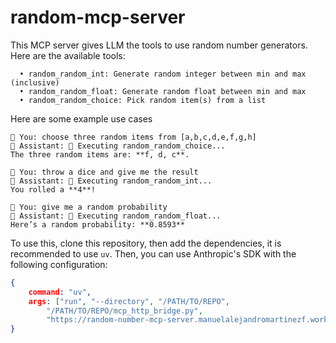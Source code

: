 # random-mcp-server

This MCP server gives LLM the tools to use random number generators. Here are the available tools:
```
  • random_random_int: Generate random integer between min and max (inclusive)
  • random_random_float: Generate random float between min and max
  • random_random_choice: Pick random item(s) from a list
```
Here are some example use cases
```
💬 You: choose three random items from [a,b,c,d,e,f,g,h]
🤔 Assistant: 🔧 Executing random_random_choice...
The three random items are: **f, d, c**.

💬 You: throw a dice and give me the result
🤔 Assistant: 🔧 Executing random_random_int...
You rolled a **4**!

💬 You: give me a random probability
🤔 Assistant: 🔧 Executing random_random_float...
Here’s a random probability: **0.8593**
```
To use this, clone this repository, then add the dependencies, it is recommended to use `uv`. Then, you can use Anthropic's SDK with the following configuration:
```json
{
    command: "uv",
    args: ["run", "--directory", "/PATH/TO/REPO",
        "/PATH/TO/REPO/mcp_http_bridge.py",
        "https://random-number-mcp-server.manuelalejandromartinezf.workers.dev"]
}
```